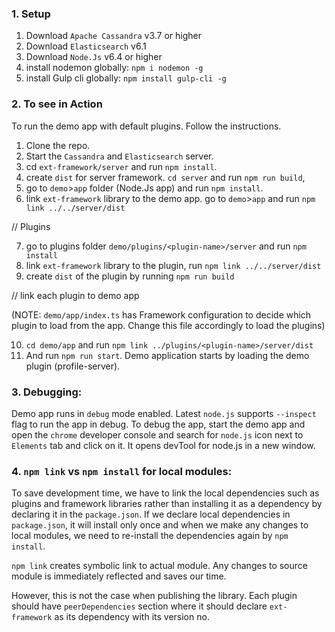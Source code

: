 ### 1. Setup 
  1. Download `Apache Cassandra` v3.7 or higher
  2. Download `Elasticsearch` v6.1
  3. Download `Node.Js` v6.4 or higher
  4. install nodemon globally: `npm i nodemon -g`
  5. install Gulp cli globally: `npm install gulp-cli -g`
  
### 2. To see in Action

To run the demo app with default plugins. Follow the instructions.

1. Clone the repo.
2. Start the `Cassandra` and `Elasticsearch` server.
3. cd `ext-framework/server` and run `npm install`.
4. create `dist` for server framework. `cd server` and run `npm run build`,
5. go to `demo`>`app` folder (Node.Js app) and run `npm install`.
6. link `ext-framework` library to the demo app. go to `demo`>`app` and run `npm link ../../server/dist`

// Plugins

7. go to plugins folder `demo/plugins/<plugin-name>/server` and run `npm install`
8. link `ext-framework` library to the plugin, run `npm link ../../server/dist`
9. create `dist` of the plugin by running `npm run build`

// link each plugin to demo app

(NOTE: `demo/app/index.ts` has Framework configuration to decide which plugin to load from the app. Change this file accordingly to load the plugins)

10.   `cd demo/app` and run `npm link ../plugins/<plugin-name>/server/dist`
11.   And run `npm run start`. Demo application starts by loading the demo plugin (profile-server).

### 3. Debugging:
Demo app runs in `debug` mode enabled. Latest `node.js` supports `--inspect` flag to run the app in debug. To debug the app, start the demo app and open the `chrome` developer console and search for `node.js` icon next to `Elements` tab and click on it. It opens devTool for node.js in a new window.


### 4. `npm link` vs `npm install` for local modules:
 To save development time, we have to link the local dependencies such as plugins and framework libraries rather than installing it as a dependency by declaring it in the `package.json`. If we declare local dependencies in `package.json`, it will install only once and when we make any changes to local modules, we need to re-install the dependencies again by `npm install`.

 `npm link` creates symbolic link to actual module. Any changes to source module is immediately reflected and saves our time.

 However, this is not the case when publishing the library. Each plugin should have `peerDependencies` section where it should declare `ext-framework` as its dependency with its version no.  